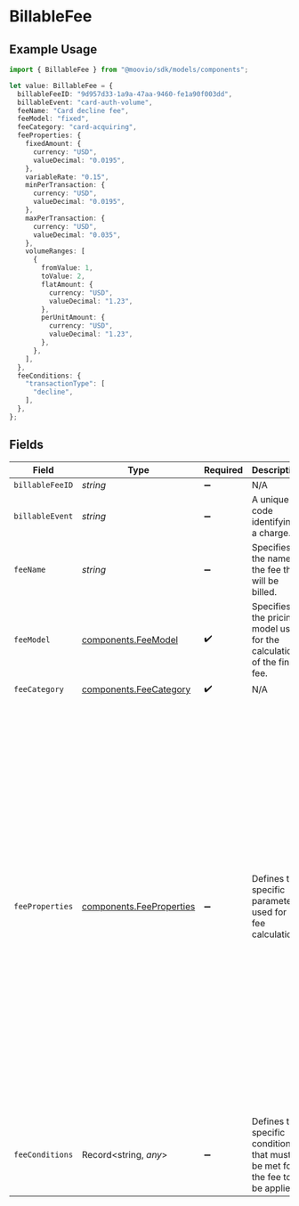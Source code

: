 # BillableFee

## Example Usage

```typescript
import { BillableFee } from "@moovio/sdk/models/components";

let value: BillableFee = {
  billableFeeID: "9d957d33-1a9a-47aa-9460-fe1a90f003dd",
  billableEvent: "card-auth-volume",
  feeName: "Card decline fee",
  feeModel: "fixed",
  feeCategory: "card-acquiring",
  feeProperties: {
    fixedAmount: {
      currency: "USD",
      valueDecimal: "0.0195",
    },
    variableRate: "0.15",
    minPerTransaction: {
      currency: "USD",
      valueDecimal: "0.0195",
    },
    maxPerTransaction: {
      currency: "USD",
      valueDecimal: "0.035",
    },
    volumeRanges: [
      {
        fromValue: 1,
        toValue: 2,
        flatAmount: {
          currency: "USD",
          valueDecimal: "1.23",
        },
        perUnitAmount: {
          currency: "USD",
          valueDecimal: "1.23",
        },
      },
    ],
  },
  feeConditions: {
    "transactionType": [
      "decline",
    ],
  },
};
```

## Fields

| Field                                                                                                                                                                                                                                                                                                                                                                                                                    | Type                                                                                                                                                                                                                                                                                                                                                                                                                     | Required                                                                                                                                                                                                                                                                                                                                                                                                                 | Description                                                                                                                                                                                                                                                                                                                                                                                                              | Example                                                                                                                                                                                                                                                                                                                                                                                                                  |
| ------------------------------------------------------------------------------------------------------------------------------------------------------------------------------------------------------------------------------------------------------------------------------------------------------------------------------------------------------------------------------------------------------------------------ | ------------------------------------------------------------------------------------------------------------------------------------------------------------------------------------------------------------------------------------------------------------------------------------------------------------------------------------------------------------------------------------------------------------------------ | ------------------------------------------------------------------------------------------------------------------------------------------------------------------------------------------------------------------------------------------------------------------------------------------------------------------------------------------------------------------------------------------------------------------------ | ------------------------------------------------------------------------------------------------------------------------------------------------------------------------------------------------------------------------------------------------------------------------------------------------------------------------------------------------------------------------------------------------------------------------ | ------------------------------------------------------------------------------------------------------------------------------------------------------------------------------------------------------------------------------------------------------------------------------------------------------------------------------------------------------------------------------------------------------------------------ |
| `billableFeeID`                                                                                                                                                                                                                                                                                                                                                                                                          | *string*                                                                                                                                                                                                                                                                                                                                                                                                                 | :heavy_minus_sign:                                                                                                                                                                                                                                                                                                                                                                                                       | N/A                                                                                                                                                                                                                                                                                                                                                                                                                      |                                                                                                                                                                                                                                                                                                                                                                                                                          |
| `billableEvent`                                                                                                                                                                                                                                                                                                                                                                                                          | *string*                                                                                                                                                                                                                                                                                                                                                                                                                 | :heavy_minus_sign:                                                                                                                                                                                                                                                                                                                                                                                                       | A unique code identifying a charge.                                                                                                                                                                                                                                                                                                                                                                                      |                                                                                                                                                                                                                                                                                                                                                                                                                          |
| `feeName`                                                                                                                                                                                                                                                                                                                                                                                                                | *string*                                                                                                                                                                                                                                                                                                                                                                                                                 | :heavy_minus_sign:                                                                                                                                                                                                                                                                                                                                                                                                       | Specifies the name of the fee that will be billed.                                                                                                                                                                                                                                                                                                                                                                       |                                                                                                                                                                                                                                                                                                                                                                                                                          |
| `feeModel`                                                                                                                                                                                                                                                                                                                                                                                                               | [components.FeeModel](../../models/components/feemodel.md)                                                                                                                                                                                                                                                                                                                                                               | :heavy_check_mark:                                                                                                                                                                                                                                                                                                                                                                                                       | Specifies the pricing model used for the calculation of the final fee.                                                                                                                                                                                                                                                                                                                                                   |                                                                                                                                                                                                                                                                                                                                                                                                                          |
| `feeCategory`                                                                                                                                                                                                                                                                                                                                                                                                            | [components.FeeCategory](../../models/components/feecategory.md)                                                                                                                                                                                                                                                                                                                                                         | :heavy_check_mark:                                                                                                                                                                                                                                                                                                                                                                                                       | N/A                                                                                                                                                                                                                                                                                                                                                                                                                      |                                                                                                                                                                                                                                                                                                                                                                                                                          |
| `feeProperties`                                                                                                                                                                                                                                                                                                                                                                                                          | [components.FeeProperties](../../models/components/feeproperties.md)                                                                                                                                                                                                                                                                                                                                                     | :heavy_minus_sign:                                                                                                                                                                                                                                                                                                                                                                                                       | Defines the specific parameters used for fee calculation.                                                                                                                                                                                                                                                                                                                                                                | {<br/>"fixedAmount": {<br/>"currency": "USD",<br/>"valueDecimal": "0.0195"<br/>},<br/>"variableRate": "0.15",<br/>"minPerTransaction": {<br/>"currency": "USD",<br/>"valueDecimal": "0.0195"<br/>},<br/>"maxPerTransaction": {<br/>"currency": "USD",<br/>"valueDecimal": "0.035"<br/>},<br/>"volumeRanges": [<br/>{<br/>"fromValue": 1,<br/>"toValue": 2,<br/>"flatAmount": {<br/>"currency": "USD",<br/>"valueDecimal": "1.23"<br/>},<br/>"perUnitAmount": {<br/>"currency": "USD",<br/>"valueDecimal": "1.23"<br/>}<br/>}<br/>]<br/>} |
| `feeConditions`                                                                                                                                                                                                                                                                                                                                                                                                          | Record<string, *any*>                                                                                                                                                                                                                                                                                                                                                                                                    | :heavy_minus_sign:                                                                                                                                                                                                                                                                                                                                                                                                       | Defines the specific conditions that must be met for the fee to be applied.                                                                                                                                                                                                                                                                                                                                              | {<br/>"cardBrand": [<br/>"visa"<br/>]<br/>}                                                                                                                                                                                                                                                                                                                                                                              |